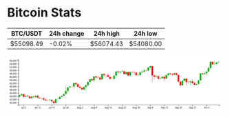 # Bitcoin Stats

BTC/USDT|24h change|24h high|24h low|
|---|---|---|---|
|$55098.49|-0.02%|$56074.43|$54080.00|

<img src="./chart.svg">
